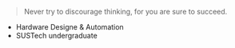 > Never try to discourage thinking, for you are sure to succeed.
- Hardware Designe & Automation
- SUSTech undergraduate
<!---
SquareZhong/SquareZhong is a ✨ special ✨ repository because its `README.md` (this file) appears on your GitHub profile.
You can click the Preview link to take a look at your changes.
--->
